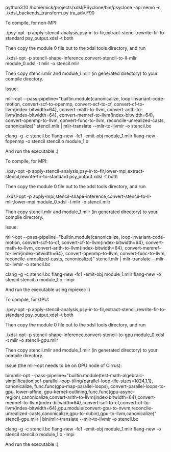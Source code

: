python3.10 /home/nick/projects/xdsl/PSyclone/bin/psyclone -api nemo -s ./xdsl_backends_transform.py tra_adv.F90

To compile, for non-MPI:

./psy-opt -p apply-stencil-analysis,psy-ir-to-fir,extract-stencil,rewrite-fir-to-standard psy_output.xdsl -t both

Then copy the module 0 file out to the xdsl tools directory, and run

./xdsl-opt -p stencil-shape-inference,convert-stencil-to-ll-mlir module_0.xdsl -t mlir -o stencil.mlir

Then copy stencil.mlir and module_1.mlir (in generated directory) to your compile directory.

Issue:

mlir-opt --pass-pipeline="builtin.module(canonicalize, loop-invariant-code-motion, convert-scf-to-openmp, convert-scf-to-cf, convert-cf-to-llvm{index-bitwidth=64}, convert-math-to-llvm, convert-arith-to-llvm{index-bitwidth=64}, convert-memref-to-llvm{index-bitwidth=64}, convert-openmp-to-llvm, convert-func-to-llvm, reconcile-unrealized-casts, canonicalize)" stencil.mlir | mlir-translate --mlir-to-llvmir -o stencil.bc

clang -g -c stencil.bc
flang-new -fc1 -emit-obj module_1.mlir
flang-new -fopenmp -o stencil stencil.o module_1.o

And run the executable :)

To compile, for MPI:

./psy-opt -p apply-stencil-analysis,psy-ir-to-fir,lower-mpi,extract-stencil,rewrite-fir-to-standard psy_output.xdsl -t both

Then copy the module 0 file out to the xdsl tools directory, and run

./xdsl-opt -p apply-mpi,stencil-shape-inference,convert-stencil-to-ll-mlir,lower-mpi module_0.xdsl -t mlir -o stencil.mlir

Then copy stencil.mlir and module_1.mlir (in generated directory) to your compile directory.

Issue:

mlir-opt --pass-pipeline="builtin.module(canonicalize, loop-invariant-code-motion, convert-scf-to-cf, convert-cf-to-llvm{index-bitwidth=64}, convert-math-to-llvm, convert-arith-to-llvm{index-bitwidth=64}, convert-memref-to-llvm{index-bitwidth=64}, convert-openmp-to-llvm, convert-func-to-llvm, reconcile-unrealized-casts, canonicalize)" stencil.mlir | mlir-translate --mlir-to-llvmir -o stencil.bc

clang -g -c stencil.bc
flang-new -fc1 -emit-obj module_1.mlir
flang-new -o stencil stencil.o module_1.o -lmpi

And run the executable using mpiexec :)

To compile, for GPU:

./psy-opt -p apply-stencil-analysis,psy-ir-to-fir,extract-stencil,rewrite-fir-to-standard psy_output.xdsl -t both

Then copy the module 0 file out to the xdsl tools directory, and run

./xdsl-opt -p stencil-shape-inference,convert-stencil-to-gpu module_0.xdsl -t mlir -o stencil-gpu.mlir

Then copy stencil.mlir and module_1.mlir (in generated directory) to your compile directory.

Issue (the mlir-opt needs to be on GPU node of Cirrus):

bin/mlir-opt --pass-pipeline="builtin.module(test-math-algebraic-simplification,scf-parallel-loop-tiling{parallel-loop-tile-sizes=1024,1,1}, canonicalize, func.func(gpu-map-parallel-loops), convert-parallel-loops-to-gpu, lower-affine, gpu-kernel-outlining,func.func(gpu-async-region),canonicalize,convert-arith-to-llvm{index-bitwidth=64},convert-memref-to-llvm{index-bitwidth=64},convert-scf-to-cf,convert-cf-to-llvm{index-bitwidth=64},gpu.module(convert-gpu-to-nvvm,reconcile-unrealized-casts,canonicalize,gpu-to-cubin),gpu-to-llvm,canonicalize)" stencil-gpu.mlir | bin/mlir-translate --mlir-to-llvmir -o stencil.bc

clang -g -c stencil.bc
flang-new -fc1 -emit-obj module_1.mlir
flang-new -o stencil stencil.o module_1.o -lmpi

And run the executable :)
